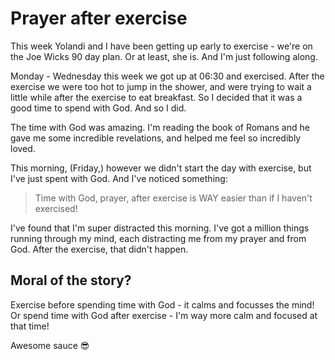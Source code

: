 # Prayer after exercise


This week Yolandi and I have been getting up early to exercise - we're on the Joe Wicks 90 day plan. Or at least, she is. And I'm just following along.

Monday - Wednesday this week we got up at 06:30 and exercised. After the exercise we were too hot to jump in the shower, and were trying to wait a little while after the exercise to eat breakfast. So I decided that it was a good time to spend with God. And so I did.

The time with God was amazing. I'm reading the book of Romans and he gave me some incredible revelations, and helped me feel so incredibly loved.

This morning, (Friday,) however we didn't start the day with exercise, but I've just spent with God. And I've noticed something:

> Time with God, prayer, after exercise is WAY easier than if I haven't exercised!

I've found that I'm super distracted this morning. I've got a million things running through my mind, each distracting me from my prayer and from God. After the exercise, that didn't happen. 

## Moral of the story? 

Exercise before spending time with God - it calms and focusses the mind! Or spend time with God after exercise - I'm way more calm and focused at that time!

Awesome sauce 😎

<UniekLee />

